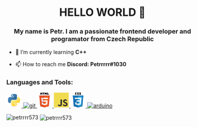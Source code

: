 <h1 align="center">HELLO WORLD 👋</h1>
<h3 align="center">My name is Petr. I am a passionate frontend developer and programator from Czech Republic</h3>

- 🌱 I’m currently learning **C++**

- 📫 How to reach me **Discord: Petrrrrr#1030**

<p align="left">
</p>

<h3 align="left">Languages and Tools:</h3>
<p align="left"> <a href="https://www.python.org" target="_blank" rel="noreferrer"> <img src="https://raw.githubusercontent.com/devicons/devicon/master/icons/python/python-original.svg" alt="python" width="40" height="40"/> </a> <a href="https://git-scm.com/" target="_blank" rel="noreferrer"> <img src="https://www.vectorlogo.zone/logos/git-scm/git-scm-icon.svg" alt="git" width="40" height="40"/> </a> <a href="https://www.w3.org/html/" target="_blank" rel="noreferrer"> <img src="https://raw.githubusercontent.com/devicons/devicon/master/icons/html5/html5-original-wordmark.svg" alt="html5" width="40" height="40"/> </a> <a href="https://developer.mozilla.org/en-US/docs/Web/JavaScript" target="_blank" rel="noreferrer"> <img src="https://raw.githubusercontent.com/devicons/devicon/master/icons/javascript/javascript-original.svg" alt="javascript" width="40" height="40"/> </a> <a href="https://www.w3schools.com/css/" target="_blank" rel="noreferrer"> <img src="https://raw.githubusercontent.com/devicons/devicon/master/icons/css3/css3-original-wordmark.svg" alt="css3" width="40" height="40"/> </a> <a href="https://www.arduino.cc/" target="_blank" rel="noreferrer"> <img src="https://cdn.worldvectorlogo.com/logos/arduino-1.svg" alt="arduino" width="40" height="40"/> </a> 
</p>



<p><img align="left" src="https://github-readme-stats.vercel.app/api/top-langs?username=petrrrr573&show_icons=true&locale=en&layout=compact" alt="petrrrr573" /></p>

<p>&nbsp;<img align="center" src="https://github-readme-stats.vercel.app/api?username=petrrrr573&show_icons=true&locale=en" alt="petrrrr573" /></p>
